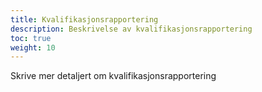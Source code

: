 ```yaml
---
title: Kvalifikasjonsrapportering
description: Beskrivelse av kvalifikasjonsrapportering
toc: true
weight: 10
---
```


Skrive mer detaljert om kvalifikasjonsrapportering
